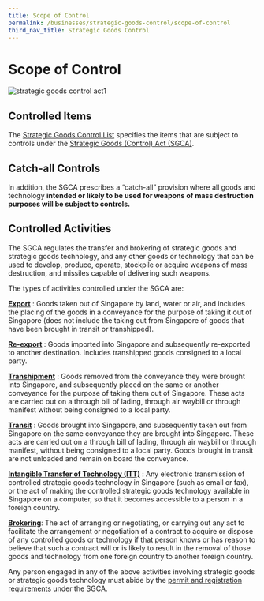 ```yaml
---
title: Scope of Control
permalink: /businesses/strategic-goods-control/scope-of-control
third_nav_title: Strategic Goods Control
---
```


# Scope of Control

![strategic goods control act1](https://www.customs.gov.sg/-/media/cus/images/business/strategic-goods-control-act1.png)

## Controlled Items

The [Strategic Goods Control List](https://www.customs.gov.sg/businesses/strategic-goods-control/strategic-goods-control-list) specifies the items that are subject to controls under the  [Strategic Goods (Control) Act (SGCA)](https://sso.agc.gov.sg/Act/SGCA2002).

## Catch-all Controls

In addition, the SGCA prescribes a “catch-all” provision where all goods and technology  **intended or likely to be used for weapons of mass destruction purposes will be subject to controls.**

## Controlled Activities

The SGCA regulates the transfer and brokering of strategic goods and strategic goods technology, and any other goods or technology that can be used to develop, produce, operate, stockpile or acquire weapons of mass destruction, and missiles capable of delivering such weapons.

The types of activities controlled under the SGCA are:

**[Export](https://www.customs.gov.sg/businesses/strategic-goods-control/permit-and-registration-requirements/individual-permit-export-transhipment-and-transit)** : Goods taken out of Singapore by land, water or air, and includes the placing of the goods in a conveyance for the purpose of taking it out of Singapore (does not include the taking out from Singapore of goods that have been brought in transit or transhipped).

**[Re-export](https://www.customs.gov.sg/businesses/strategic-goods-control/permit-and-registration-requirements/individual-permit-export-transhipment-and-transit)** : Goods imported into Singapore and subsequently re-exported to another destination. Includes transhipped goods consigned to a local party.

**[Transhipment](https://www.customs.gov.sg/businesses/strategic-goods-control/permit-and-registration-requirements/individual-permit-export-transhipment-and-transit)** : Goods removed from the conveyance they were brought into Singapore, and subsequently placed on the same or another conveyance for the purpose of taking them out of Singapore. These acts are carried out on a through bill of lading, through air waybill or through manifest without being consigned to a local party.

**[Transit](https://www.customs.gov.sg/businesses/strategic-goods-control/permit-and-registration-requirements/individual-permit-export-transhipment-and-transit)** : Goods brought into Singapore, and subsequently taken out from Singapore on the same conveyance they are brought into Singapore. These acts are carried out on a through bill of lading, through air waybill or through manifest, without being consigned to a local party. Goods brought in transit are not unloaded and remain on board the conveyance.

**[Intangible Transfer of Technology (ITT)](https://www.customs.gov.sg/businesses/strategic-goods-control/permit-and-registration-requirements/intangible-transfer-of-technology-itt)** : Any electronic transmission of controlled strategic goods technology in Singapore (such as email or fax), or the act of making the controlled strategic goods technology available in Singapore on a computer, so that it becomes accessible to a person in a foreign country.

**[Brokering](https://www.customs.gov.sg/businesses/strategic-goods-control/permit-and-registration-requirements/brokering)**: The act of arranging or negotiating, or carrying out any act to facilitate the arrangement or negotiation of a contract to acquire or dispose of any controlled goods or technology if that person knows or has reason to believe that such a contract will or is likely to result in the removal of those goods and technology from one foreign country to another foreign country.

Any person engaged in any of the above activities involving strategic goods or strategic goods technology must abide by the  [permit and registration requirements](https://www.customs.gov.sg/businesses/strategic-goods-control/permit-and-registration-requirements) under the SGCA.
